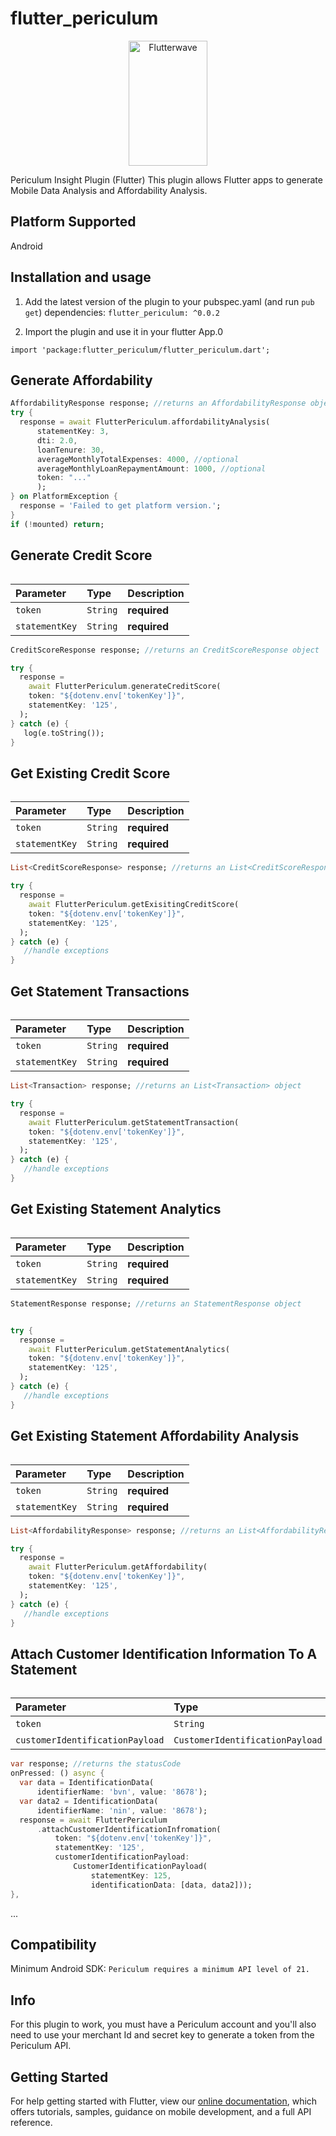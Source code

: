 # flutter_periculum
<p align="center">
    <img title="Flutterwave" height="200" src="https://www.periculum.io/wp-content/uploads/2020/11/logo1.png" width="50%"/>
</p>

Periculum Insight Plugin (Flutter)
This plugin allows Flutter apps to generate Mobile Data Analysis and Affordability Analysis.

## Platform Supported
Android

## Installation and usage
1. Add the latest version of the plugin to your pubspec.yaml (and run `pub get`)
dependencies:
    `flutter_periculum: ^0.0.2`

2. Import  the plugin and use it in your flutter App.0

`import 'package:flutter_periculum/flutter_periculum.dart';`

## Generate Affordability 

```dart
AffordabilityResponse response; //returns an AffordabilityResponse object 
try {
  response = await FlutterPericulum.affordabilityAnalysis(
      statementKey: 3,
      dti: 2.0,
      loanTenure: 30,
      averageMonthlyTotalExpenses: 4000, //optional
      averageMonthlyLoanRepaymentAmount: 1000, //optional
      token: "..."
      );
} on PlatformException {
  response = 'Failed to get platform version.';
}
if (!mounted) return;
```
## Generate Credit Score

###### 
| Parameter | Type     | Description                |
| :-------- | :------- | :------------------------- |
| `token` | `String` | **required** |
| `statementKey` | `String` | **required** |


```dart
CreditScoreResponse response; //returns an CreditScoreResponse object 

try {
  response =
    await FlutterPericulum.generateCreditScore(
    token: "${dotenv.env['tokenKey']}",
    statementKey: '125',
  );
} catch (e) {
   log(e.toString());
}
```

## Get Existing Credit Score

###### 
| Parameter | Type     | Description                |
| :-------- | :------- | :------------------------- |
| `token` | `String` | **required** |
| `statementKey` | `String` | **required** |

```dart
List<CreditScoreResponse> response; //returns an List<CreditScoreResponse> object 

try {
  response =
    await FlutterPericulum.getExisitingCreditScore(
    token: "${dotenv.env['tokenKey']}",
    statementKey: '125',
  );
} catch (e) {
   //handle exceptions
}
```
## Get Statement Transactions
###### 
| Parameter | Type     | Description                |
| :-------- | :------- | :------------------------- |
| `token` | `String` | **required** |
| `statementKey` | `String` | **required** |


```dart
List<Transaction> response; //returns an List<Transaction> object 

try {
  response =
    await FlutterPericulum.getStatementTransaction(
    token: "${dotenv.env['tokenKey']}",
    statementKey: '125',
  );
} catch (e) {
   //handle exceptions
}
```

## Get Existing Statement Analytics
###### 
| Parameter | Type     | Description                |
| :-------- | :------- | :------------------------- |
| `token` | `String` | **required** |
| `statementKey` | `String` | **required** |


```dart
StatementResponse response; //returns an StatementResponse object 


try {
  response =
    await FlutterPericulum.getStatementAnalytics(
    token: "${dotenv.env['tokenKey']}",
    statementKey: '125',
  );
} catch (e) {
   //handle exceptions
}
```

## Get Existing Statement Affordability Analysis
###### 
| Parameter | Type     | Description                |
| :-------- | :------- | :------------------------- |
| `token` | `String` | **required** |
| `statementKey` | `String` | **required** |

```dart
List<AffordabilityResponse> response; //returns an List<AffordabilityResponse> object 

try {
  response =
    await FlutterPericulum.getAffordability(
    token: "${dotenv.env['tokenKey']}",
    statementKey: '125',
  );
} catch (e) {
   //handle exceptions
}
```

## Attach Customer Identification Information To A Statement
###### 
| Parameter | Type     | Description                |
| :-------- | :------- | :------------------------- |
| `token` | `String` | **required** |
| `customerIdentificationPayload` | `CustomerIdentificationPayload` | **required** |


```dart
var response; //returns the statusCode
onPressed: () async {
  var data = IdentificationData(
      identifierName: 'bvn', value: '8678');
  var data2 = IdentificationData(
      identifierName: 'nin', value: '8678');
  response = await FlutterPericulum
      .attachCustomerIdentificationInfromation(
          token: "${dotenv.env['tokenKey']}",
          statementKey: '125',
          customerIdentificationPayload:
              CustomerIdentificationPayload(
                  statementKey: 125,
                  identificationData: [data, data2]));
},
```

...
## Compatibility
Minimum Android SDK: `Periculum requires a minimum API level of 21.`

## Info
For this plugin to work, you must have a Periculum account and you'll also need to use your merchant Id and secret key to generate a token from the Periculum API.


## Getting Started
For help getting started with Flutter, view our
[online documentation](https://flutter.dev/docs), which offers tutorials,
samples, guidance on mobile development, and a full API reference.

